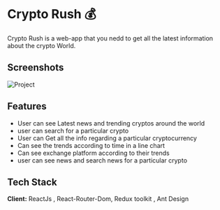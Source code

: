 
#  Crypto Rush 💰

Crypto Rush is a web-app that you nedd to get all the latest information about the crypto World.
## Screenshots

![Project](https://i.imgur.com/ezr5Rlg.gif)






  
## Features

- User can see Latest news and trending cryptos around the world
- user can search for a particular crypto
- User can Get all the info regarding a particular cryptocurrency
- Can see the trends according to time in a line chart
- Can see exchange platform according to their trends
- user can see news and search news for a particular crypto


  
## Tech Stack

**Client:** ReactJs , React-Router-Dom, Redux toolkit , Ant Design



  
